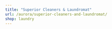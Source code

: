 ```yaml
---
title: "Superior Cleaners & Laundromat"
url: /aurora/superior-cleaners-and-laundromat/
shop: laundry
---
```

